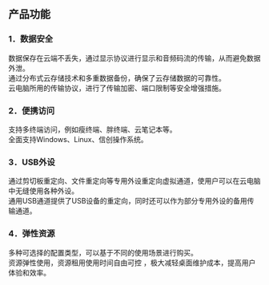 ## 产品功能
### 1．数据安全<br>
数据保存在云端不丢失，通过显示协议进行显示和音频码流的传输，从而避免数据外泄。<br>
通过分布式云存储技术和多重数据备份，确保了云存储数据的可靠性。<br>
云电脑所用的传输协议，进行了传输加密、端口限制等安全增强措施。<br>
### 2．便携访问<br>
支持多终端访问，例如瘦终端、胖终端、云笔记本等。<br>
全面支持Windows、Linux、信创操作系统。<br>
### 3．USB外设<br>
通过剪切板重定向、文件重定向等专用外设重定向虚拟通道，使用户可以在云电脑中无缝使用各种外设。<br>
通用USB通道提供了USB设备的重定向，同时还可以作为部分专用外设的备用传输通道。<br>
### 4．弹性资源<br>
多种可选择的配置类型，可以基于不同的使用场景进行购买。<br>
资源弹性使用，资源租用使用时间自由可控 ，极大减轻桌面维护成本，提高用户体验和效率。<br>
